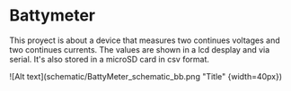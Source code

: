 # Battymeter

This proyect is about a device that measures two continues voltages and two continues currents. The values are shown in a lcd desplay and via serial. It's also stored in a microSD card in csv format.

![Alt text](schematic/BattyMeter_schematic_bb.png "Title" {width=40px})